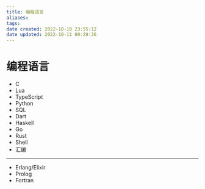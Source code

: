 ```yaml
---
title: 编程语言
aliases: 
tags: 
date created: 2022-10-10 23:55:12
date updated: 2022-10-11 00:29:36
---
```


# 编程语言

- C
- Lua
- TypeScript
- Python
- SQL
- Dart
- Haskell
- Go
- Rust
- Shell
- 汇编
---
- Erlang/Elixir
- Prolog
- Fortran
